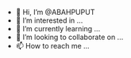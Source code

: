 - 👋 Hi, I’m @ABAHPUPUT
- 👀 I’m interested in ...
- 🌱 I’m currently learning ...
- 💞️ I’m looking to collaborate on ...
- 📫 How to reach me ...

<!---
ABAHPUPUT/ABAHPUPUT is a ✨ special ✨ repository because its `README.md` (this file) appears on your GitHub profile.
You can click the Preview link to take a look at your changes.
--->
